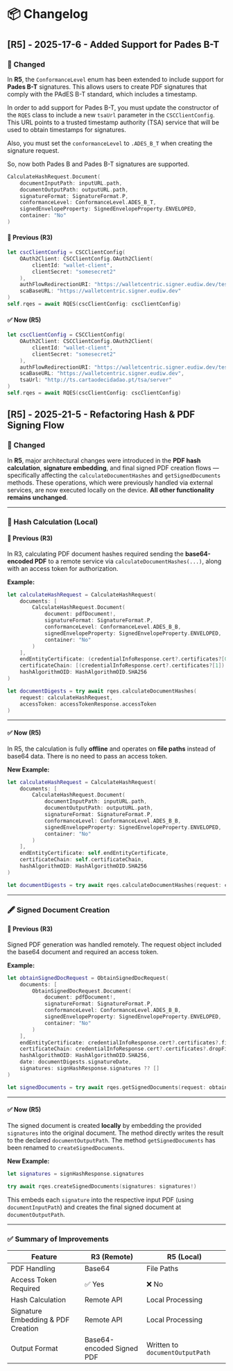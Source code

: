 # 📦 Changelog


## [R5] - 2025-17-6 - Added Support for Pades B-T 

### 🔄 Changed
In **R5**, the `ConformanceLevel` enum has been extended to include support for **Pades B-T** signatures. This allows users to create PDF signatures that comply with the PAdES B-T standard, which includes a timestamp.

In order to add support for Pades B-T, you must update the constructor of the `RQES` class to include a new `tsaUrl` parameter in the `CSCClientConfig`. This URL points to a trusted timestamp authority (TSA) service that will be used to obtain timestamps for signatures.

Also, you must set the `conformanceLevel` to `.ADES_B_T` when creating the signature request.

So, now both Pades B and Pades B-T signatures are supported.

```Swift
CalculateHashRequest.Document(
    documentInputPath: inputURL.path,
    documentOutputPath: outputURL.path,
    signatureFormat: SignatureFormat.P,
    conformanceLevel: ConformanceLevel.ADES_B_T,
    signedEnvelopeProperty: SignedEnvelopeProperty.ENVELOPED,
    container: "No"
)
```

#### 🔁 Previous (R3)

```Swift
let cscClientConfig = CSCClientConfig(
    OAuth2Client: CSCClientConfig.OAuth2Client(
        clientId: "wallet-client",
        clientSecret: "somesecret2"
    ),
    authFlowRedirectionURI: "https://walletcentric.signer.eudiw.dev/tester/oauth/login/code",
    scaBaseURL: "https://walletcentric.signer.eudiw.dev"
)
self.rqes = await RQES(cscClientConfig: cscClientConfig)
```

#### ✅ Now (R5)

```Swift
let cscClientConfig = CSCClientConfig(
    OAuth2Client: CSCClientConfig.OAuth2Client(
        clientId: "wallet-client",
        clientSecret: "somesecret2"
    ),
    authFlowRedirectionURI: "https://walletcentric.signer.eudiw.dev/tester/oauth/login/code",
    scaBaseURL: "https://walletcentric.signer.eudiw.dev",
    tsaUrl: "http://ts.cartaodecidadao.pt/tsa/server"
)
self.rqes = await RQES(cscClientConfig: cscClientConfig)
```





## [R5] - 2025-21-5 - Refactoring Hash & PDF Signing Flow

### 🔄 Changed
In **R5**, major architectural changes were introduced in the **PDF hash calculation**, **signature embedding**, and final signed PDF creation flows — specifically affecting the `calculateDocumentHashes` and `getSignedDocuments` methods. These operations, which were previously handled via external services, are now executed locally on the device. **All other functionality remains unchanged**.


---

### 🧮 Hash Calculation (Local)

#### 🔁 Previous (R3)

In R3, calculating PDF document hashes required sending the **base64-encoded PDF** to a remote service via `calculateDocumentHashes(...)`, along with an access token for authorization.

**Example:**
```swift
let calculateHashRequest = CalculateHashRequest(
    documents: [
        CalculateHashRequest.Document(
            document: pdfDocument!,
            signatureFormat: SignatureFormat.P,
            conformanceLevel: ConformanceLevel.ADES_B_B,
            signedEnvelopeProperty: SignedEnvelopeProperty.ENVELOPED,
            container: "No"
        )
    ],
    endEntityCertificate: (credentialInfoResponse.cert?.certificates?[0])!,
    certificateChain: [(credentialInfoResponse.cert?.certificates?[1])!],
    hashAlgorithmOID: HashAlgorithmOID.SHA256
)

let documentDigests = try await rqes.calculateDocumentHashes(
    request: calculateHashRequest,
    accessToken: accessTokenResponse.accessToken
)
```

---

#### ✅ Now (R5)

In R5, the calculation is fully **offline** and operates on **file paths** instead of base64 data. There is no need to pass an access token.

**New Example:**
```swift
let calculateHashRequest = CalculateHashRequest(
    documents: [
        CalculateHashRequest.Document(
            documentInputPath: inputURL.path,
            documentOutputPath: outputURL.path,
            signatureFormat: SignatureFormat.P,
            conformanceLevel: ConformanceLevel.ADES_B_B,
            signedEnvelopeProperty: SignedEnvelopeProperty.ENVELOPED,
            container: "No"
        )
    ],
    endEntityCertificate: self.endEntityCertificate,
    certificateChain: self.certificateChain,
    hashAlgorithmOID: HashAlgorithmOID.SHA256
)

let documentDigests = try await rqes.calculateDocumentHashes(request: calculateHashRequest)
```

---

### 🖋️ Signed Document Creation

#### 🔁 Previous (R3)

Signed PDF generation was handled remotely. The request object included the base64 document and required an access token.

**Example:**
```swift
let obtainSignedDocRequest = ObtainSignedDocRequest(
    documents: [
        ObtainSignedDocRequest.Document(
            document: pdfDocument!,
            signatureFormat: SignatureFormat.P,
            conformanceLevel: ConformanceLevel.ADES_B_B,
            signedEnvelopeProperty: SignedEnvelopeProperty.ENVELOPED,
            container: "No"
        )
    ],
    endEntityCertificate: credentialInfoResponse.cert?.certificates?.first ?? "",
    certificateChain: credentialInfoResponse.cert?.certificates?.dropFirst().map { $0 } ?? [],
    hashAlgorithmOID: HashAlgorithmOID.SHA256,
    date: documentDigests.signatureDate,
    signatures: signHashResponse.signatures ?? []
)

let signedDocuments = try await rqes.getSignedDocuments(request: obtainSignedDocRequest, accessToken: accessCredentialTokenResponse.accessToken)
```

---

#### ✅ Now (R5)

The signed document is created **locally** by embedding the provided `signatures` into the original document. The method directly writes the result to the declared `documentOutputPath`. The method `getSignedDocuments` has been renamed to `createSignedDocuments`.

**New Example:**
```swift
let signatures = signHashResponse.signatures

try await rqes.createSignedDocuments(signatures: signatures!)
```

This embeds each `signature` into the respective input PDF (using `documentInputPath`) and creates the final signed document at `documentOutputPath`.

---



### ✅ Summary of Improvements

| Feature                            | R3 (Remote)                                       | R5 (Local)                                  |
|------------------------------------|--------------------------------------------------|---------------------------------------------|
| PDF Handling                       | Base64                                           | File Paths                                   |
| Access Token Required              | ✅ Yes                                            | ❌ No                                        |
| Hash Calculation                   | Remote API                                       | Local Processing                             |
| Signature Embedding & PDF Creation | Remote API                                       | Local Processing                             |
| Output Format                      | Base64-encoded Signed PDF                        | Written to `documentOutputPath`             |
